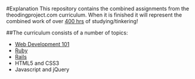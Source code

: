 #Explanation
This repository contains the combined assignments from the theodingproject.com curriculum. 
When it is finished it will represent the combined work of over [400 hrs](http://everydayutilitarian.com/essays/notes-on-the-odin-project/) of studying/tinkering! 

##The curriculum consists of a number of topics:
* [Web Development 101](https://github.com/schepens83/theodinproject.com/tree/master/web-dev-101)
* [Ruby](https://github.com/schepens83/theodinproject.com/tree/master/ruby)
* [Rails](https://github.com/schepens83/theodinproject.com/tree/master/rails)
* HTML5 and CSS3
* Javascript and jQuery
